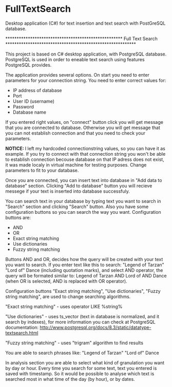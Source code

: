 # FullTextSearch
Desktop application (C#) for text insertion and text search with PostGreSQL database.


**************************************************** Full Text Search **********************************************************

This project is based on C# desktop application, with PostgreSQL database. PostgreSQL is used in order to eneable text search
using features PostgreSQL provides. 

The application provides several options. 
On start you need to enter parameters for your connection string. You need to enter correct values for:

 - IP address of database
 - Port 
 - User ID (username)
 - Password
 - Database name
 
If you entered right values, on "connect" button click you will get message that you are connected to database. Otherwise you 
will get message that you can not establish connection and that you need to check your parameters. 
 
<b>NOTICE: </b>
    I left my hardcoded connectionstring values, so you can have it as example. If you try to connect with that connection 
    string you won't be able to establish connection becouse database on that IP adress does not exist, it was made localy 
    in virtual machine for testing purposes. Change parameters to fit to your database.

Once you are connected, you can insert text into database in "Add data to database" section. Clicking "Add to database" 
button you will recieve messege if your text is inserted into database successfuly. 

You can search text in your database by typing text you want to search in "Search" section and clicking "Search" button.
Also you have some configuration buttons so you can search the way you want. 
Configuration buttons are:

 - AND 
 - OR
 - Exact string matching
 - Use dictionaries
 - Fuzzy string matching
 
Buttons AND and OR, decides how the query will be created with your text you want to search. If you enter text like 
this to search: "Legend of Tarzan" "Lord of" Dance (including quotation marks), and select AND operator, the query will be
formated similar to: Legend of Tarzan AND Lord of AND Dance (when OR is selected, AND is replaced with OR operator).

Configuration buttons "Exact string matching", "Use dictionaries", "Fuzzy string matching", are used to change 
searching algorithms. 

"Exact string matching" - uses operator LIKE %string%

"Use dictionaries" - uses ts_vector (text in database is normalized, and it search by indexes), for more information 
    you can check at PostgreSQL documentation: http://www.postgresql.org/docs/8.3/static/datatype-textsearch.html
    
"Fuzzy string matching" - uses "trigram" algorithm to find results

You are able to search phrases like: "Legend of Tarzan" "Lord of" Dance

In analysis section you are able to select what kind of granulation you want by day or hour. Every time you search for some
text, text you entered is saved with timestamp. So it would be possible to analyse which text is searched most in what
time of the day (by hour), or by dates.
 
 
